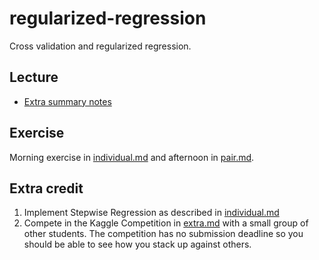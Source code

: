 regularized-regression
======================

Cross validation and regularized regression.

## Lecture

* [Extra summary notes](https://github.com/gschool/DSI_Lectures/tree/master/regularized-regression/notes/notes.md)

## Exercise

Morning exercise in [individual.md](individual.md) and afternoon in [pair.md](pair.md).

## Extra credit

1. Implement Stepwise Regression as described in [individual.md](individual.md#extra-credit-stepwise-regression)
2. Compete in the Kaggle Competition in [extra.md](extra.md) with a small group of other students.  The competition has no submission deadline so you should be able to see how you stack up against others.
